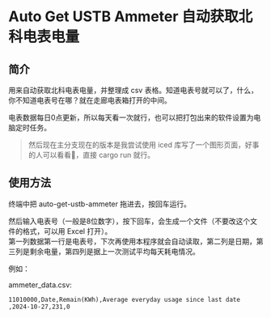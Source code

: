 # Auto Get USTB Ammeter 自动获取北科电表电量

## 简介

用来自动获取北科电表电量，并整理成 csv 表格。知道电表号就可以了，什么，你不知道电表号在哪？就在走廊电表箱打开的中间。

电表数据每日0点更新，所以每天看一次就行，也可以把打包出来的软件设置为电脑定时任务。

> 然后现在主分支现在的版本是我尝试使用 iced 库写了一个图形页面，好事的人可以看看🤔，直接 cargo run 就行。

## 使用方法

终端中把 auto-get-ustb-ammeter 拖进去，按回车运行。

然后输入电表号（一般是8位数字），按下回车，会生成一个文件（不要改这个文件的格式，可以用 Excel 打开）。\
第一列数据第一行是电表号，下次再使用本程序就会自动读取，第二列是日期，第三列是剩余电量，第四列是据上一次测试平均每天耗电情况。  

例如：

ammeter_data.csv: 
```csv
11010000,Date,Remain(KWh),Average everyday usage since last date
,2024-10-27,231,0
```
